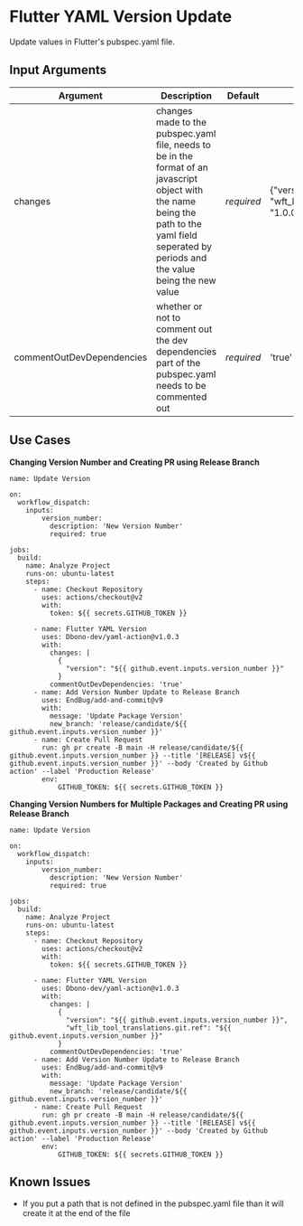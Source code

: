 # Flutter YAML Version Update

Update values in Flutter's pubspec.yaml file.

## Input Arguments

| **Argument**    | **Description** | **Default** | **Example**|
| --------------- | --------------- | ----------- | ---------- |
| changes      | changes made to the pubspec.yaml file, needs to be in the format of an javascript object with the name being the path to the yaml field seperated by periods and the value being the new value| *required* |{"version": "1.0.0", "wft_lib_tool_translations.git.ref": "1.0.0"}
| commentOutDevDependencies   | whether or not to comment out the dev dependencies part of the pubspec.yaml needs to be commented out| *required* | 'true'|

## Use Cases
**Changing Version Number and Creating PR using Release Branch**
```
name: Update Version

on:
  workflow_dispatch:
    inputs:
        version_number:
          description: 'New Version Number'     
          required: true          
            
jobs:
  build:
    name: Analyze Project
    runs-on: ubuntu-latest
    steps:
      - name: Checkout Repository
        uses: actions/checkout@v2
        with:
          token: ${{ secrets.GITHUB_TOKEN }}

      - name: Flutter YAML Version
        uses: Dbono-dev/yaml-action@v1.0.3
        with:
          changes: |
            {
              "version": "${{ github.event.inputs.version_number }}"
            }
          commentOutDevDependencies: 'true'
      - name: Add Version Number Update to Release Branch
        uses: EndBug/add-and-commit@v9
        with:
          message: 'Update Package Version'
          new_branch: 'release/candidate/${{ github.event.inputs.version_number }}'
      - name: Create Pull Request
        run: gh pr create -B main -H release/candidate/${{ github.event.inputs.version_number }} --title '[RELEASE] v${{ github.event.inputs.version_number }}' --body 'Created by Github action' --label 'Production Release'
        env:
            GITHUB_TOKEN: ${{ secrets.GITHUB_TOKEN }}
```

**Changing Version Numbers for Multiple Packages and Creating PR using Release Branch**
```
name: Update Version

on:
  workflow_dispatch:
    inputs:
        version_number:
          description: 'New Version Number'     
          required: true          
            
jobs:
  build:
    name: Analyze Project
    runs-on: ubuntu-latest
    steps:
      - name: Checkout Repository
        uses: actions/checkout@v2
        with:
          token: ${{ secrets.GITHUB_TOKEN }}

      - name: Flutter YAML Version
        uses: Dbono-dev/yaml-action@v1.0.3
        with:
          changes: |
            {
              "version": "${{ github.event.inputs.version_number }}",
              "wft_lib_tool_translations.git.ref": "${{ github.event.inputs.version_number }}"
            }
          commentOutDevDependencies: 'true'
      - name: Add Version Number Update to Release Branch
        uses: EndBug/add-and-commit@v9
        with:
          message: 'Update Package Version'
          new_branch: 'release/candidate/${{ github.event.inputs.version_number }}'
      - name: Create Pull Request
        run: gh pr create -B main -H release/candidate/${{ github.event.inputs.version_number }} --title '[RELEASE] v${{ github.event.inputs.version_number }}' --body 'Created by Github action' --label 'Production Release'
        env:
            GITHUB_TOKEN: ${{ secrets.GITHUB_TOKEN }}
```

## Known Issues
- If you put a path that is not defined in the pubspec.yaml file than it will create it at the end of the file
